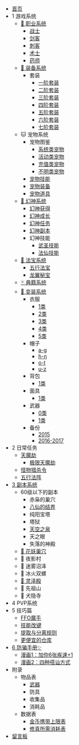 - [首页](/index)
- 1 游戏系统
    - [🏃‍ 职业系统](/game/zhiye/index)
        - [战士](/game/zhiye/zs)
        - [剑客](/game/zhiye/jk)
        - [刺客](/game/zhiye/ck)
        - [术士](/game/zhiye/ss)
        - [药师](/game/zhiye/ys)
    - [🔪 装备系统](/game/zhuangbei/index)
        - 套装
            - [一阶套装](/game/zhuangbei/taozhuang/lv1)
            - [二阶套装](/game/zhuangbei/taozhuang/lv2)
            - [三阶套装](/game/zhuangbei/taozhuang/lv3)
            - [四阶套装](/game/zhuangbei/taozhuang/lv4)
            - [五阶套装](/game/zhuangbei/taozhuang/lv5)
            - [六阶套装](/game/zhuangbei/taozhuang/lv6)
            - [七阶套装](/game/zhuangbei/taozhuang/lv7)
    - 🐱 宠物系统
        - 宠物图鉴
            - [系统类宠物](/game/chongwu/list/v1)
            - [活动类宠物](/game/chongwu/list/v2)
            - [充值类宠物](/game/chongwu/list/v3)
            - [不明类宠物](/game/chongwu/list/v4)
        - [宠物技能](/game/chongwu/skill)
        - [宠物装备](/game/chongwu/equip)
        - [宠物道具](/game/chongwu/prop)
    - [👰 幻神系统](/game/huanshen/index)
        - [幻神获得](/game/huanshen/howToGet)
        - [幻神成长](/game/huanshen/growth)
        - [幻神任务](/game/huanshen/task)
        - [幻神副本](/game/huanshen/instance)
        - 幻神技能
            - [武圣技能](/game/huanshen/skill_wusheng)
            - [法仙技能](/game/huanshen/skill_faxian)
    - [🔖 法宝系统](/game/fabao/index)
        - [五行法宝](/game/fabao/wuxing)
        - [龙翼秘宝](/game/fabao/longyi)
    - [🃏 典籍系统](/game/dianji/index)
    - [👗 变装系统](/game/suit/index)
        - 衣服
            - [1类](/game/suit/clothes/1)
            - [2类](/game/suit/clothes/2)
            - [3类](/game/suit/clothes/3)
            - [4类](/game/suit/clothes/4)
            - [5类](/game/suit/clothes/5)
        - 帽子
            - [a-g](/game/suit/cap/1)
            - [h-n](/game/suit/cap/2)
            - [o-t](/game/suit/cap/3)
            - [u-z](/game/suit/cap/4)
        - 背包
            - [1类](/game/suit/bag/1)
        - 面具
            - [1类](/game/suit/face/1)
        - 武器
            - [0类](/game/suit/weapon/0)
            - [1类](/game/suit/weapon/1)
        - 备份
            - [2015](/game/suit/2015/suit)
            - [2016-2017](/game/suit/2016-2017/suit)
- 2 日常任务
    - [天魔劫](/daily/tmj)
        - [极限天魔劫](/daily/jxtmj)
    - [怪物猎杀令](/daily/gwlsl)
    - [五行法阵](/daily/wxfz)
- [3 副本系统](/fuben/index)
    - 60级以下的副本
        - 赤枭的巢穴
        - [八仙的结界](/fuben/bxdjj)
        - 纯阳宝塔
        - 塔狱
        - [天空之泉](/fuben/tkzq)
        - 天之眼
        - 失落的神殿
    - [🌼 花妖巢穴](/fuben/hycx)
    - 🌙 夜影村
    - 🐸 迷雾沼泽
    - 🐚 冰火双螺
    - [🕍 灵泽殿](/fuben/lzd)
    - 🗻 先祖山
    - 🐶 犬隐寺
- 4 PVP系统
- 5 技巧篇
    - [FFO魔手](/trick/moshou)
    - [技能改键](/trick/change_key)
    - [提取与分离规则](/trick/separate)
    - [更便宜的仓库](/trick/cheap_storage)
- [6 防骗手册✨](/antifraud/index)
    - [漫画1：加你6张疾速+1](/antifraud/1)
    - [漫画2：四种搭讪方式](/antifraud/2)
- 附录
    - 物品表
        - [武器](/extra/items/wuqi)
        - 防具
        - 收集品
        - 消耗品
    - 数据表
        - [金币携带上限表](/extra/data/gold_limit)
        - [修真所需消耗表](/extra/data/be_god_cost)
- [留言板](/comment/index)
